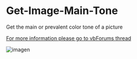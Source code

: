 # Get-Image-Main-Tone
Get the main or prevalent color tone of a picture  

[For more information please go to vbForums thread](https://www.vbforums.com/showthread.php?894327-(VB6)-Get-the-main-or-prevalent-color-tone-of-a-picture&highlight=)

![imagen](https://user-images.githubusercontent.com/42319299/175790107-b1896c3b-cca9-471e-8717-c9f9d23f14b1.png)
